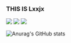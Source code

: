 <!-- ### Hi there 👋


**Lxxjy/Lxxjy** is a ✨ _special_ ✨ repository because its `README.md` (this file) appears on your GitHub profile.

Here are some ideas to get you started:

- 🔭 I’m currently working on ...
- 🌱 I’m currently learning ...
- 👯 I’m looking to collaborate on ...
- 🤔 I’m looking for help with ...
- 💬 Ask me about ...
- 📫 How to reach me: ...
- 😄 Pronouns: ...
- ⚡ Fun fact: ... -->

 
 ### THIS IS Lxxjx
 
<!--  <a href="[연결할 링크]" target="_blank">
<img src="https://img.shields.io/badge/[쓰고 싶은 텍스트]-[컬러 코드]?style=flat-square&logo=[브랜드 이름]&logoColor=[로고색상]"/></a> -->

 <a href="https://namu.wiki/w/C%EC%96%B8%EC%96%B4?from=C%28%ED%94%84%EB%A1%9C%EA%B7%B8%EB%9E%98%EB%B0%8D%20%EC%96%B8%EC%96%B4%29" target="_blank">
 <img src="https://img.shields.io/badge/C-0275d8?style=plastic&logo=C&logoColor=white"/></a>
 <img src="https://img.shields.io/badge/C++-00599C?style=flat-square&logo=C%2B%2B&logoColor=white"/></a>
<!--  <a href="https://github.com/cplusplus" target="_blank">
 <img src="https://img.shields.io/badge/C++-0275d8?style=plastic&logo=C++&logoColor=white"/></a> -->
 <a href="https://qt-brandbook.webflow.io/" target="_blank">
 <img src="https://img.shields.io/badge/Qt-41cd52?style=plastic&logo=Qt&logoColor=white"/></a>

![Anurag's GitHub stats](https://github-readme-stats.vercel.app/api?username=사용자ID&show_icons=true&theme=radical)

